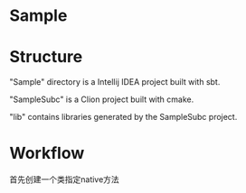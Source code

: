 # Sample

# Structure
"Sample" directory is a Intellij IDEA project built with sbt.

"SampleSubc" is a Clion project built with cmake.

"lib" contains libraries generated by the SampleSubc project. 

# Workflow

首先创建一个类指定native方法
